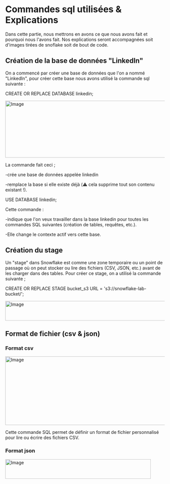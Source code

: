 # Commandes sql utilisées & Explications

Dans cette partie, nous mettrons en avons ce que nous avons fait et pourquoi nous l'avons fait. Nos explications seront accompagnées soit d'images tirées de snoflake soit de bout de code.

## Création de la base de données "LinkedIn"

On a commencé par créer une base de données que l'on a nommé "LinkedIn", pour créer cette base nous avons utilisé la commande sql suivante :

CREATE OR REPLACE DATABASE linkedin;

<img width="718" height="180" alt="Image" src="https://github.com/user-attachments/assets/8911ee2b-ec8d-44da-97e2-fc5468bebd83" />

La commande fait ceci ;

-crée une base de données appelée linkedin

-remplace la base si elle existe déjà (⚠️ cela supprime tout son contenu existant !).

USE DATABASE linkedin;

Cette commande :

-indique que l'on veux travailler dans la base linkedin pour toutes les commandes SQL suivantes (création de tables, requêtes, etc.).

-Elle change le contexte actif vers cette base.

## Création du stage

Un "stage" dans Snowflake est comme une zone temporaire ou un point de passage où on peut stocker ou lire des fichiers (CSV, JSON, etc.) avant de les charger dans des tables. Pour créer ce stage, on a utilisé la commande suivante ;

CREATE OR REPLACE STAGE bucket_s3 URL = 's3://snowflake-lab-bucket/';

<img width="757" height="62" alt="Image" src="https://github.com/user-attachments/assets/482a7394-8207-4734-b6d1-13745a211886" />

## Format de fichier (csv & json)

### Format csv
<img width="580" height="217" alt="Image" src="https://github.com/user-attachments/assets/c1a07b16-7551-46a6-bffc-45db1264be5e" />

Cette commande SQL permet de définir un format de fichier personnalisé pour lire ou écrire des fichiers CSV.

### Format json
<img width="460" height="62" alt="Image" src="https://github.com/user-attachments/assets/9ca2ca9b-ed0b-466f-a7d8-073fe4c3b0e2" />
